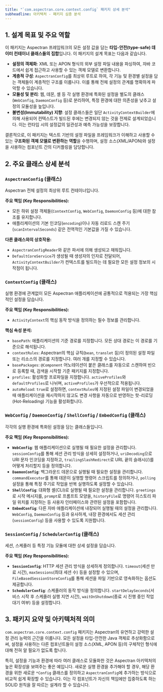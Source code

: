 ```yaml
---
title: "`com.aspectran.core.context.config` 패키지 상세 분석"
subheadline: 아키텍처 - 패키지 심층 분석
---
```


## 1. 설계 목표 및 주요 역할

이 패키지는 Aspectran 프레임워크의 모든 설정 값을 담는 **타입-안전(type-safe) 데이터 컨테이너 클래스들의 집합**입니다. 이 패키지의 설계 목표는 다음과 같습니다.

-   **설정의 객체화**: XML 또는 APON 형식의 외부 설정 파일 내용을 파싱하여, 자바 코드에서 쉽게 접근하고 사용할 수 있는 객체 모델로 변환합니다.
-   **계층적 구성**: `AspectranConfig`를 최상위 루트로 하여, 각 기능 및 환경별 설정을 담는 객체들이 계층적인 구조를 이룹니다. 이를 통해 전체 설정의 관계를 명확하게 파악할 수 있습니다.
-   **모듈성 및 분리**: 웹, 데몬, 셸 등 각 실행 환경에 특화된 설정을 별도의 클래스(`WebConfig`, `DaemonConfig` 등)로 분리하여, 특정 환경에 대한 의존성을 낮추고 설정의 모듈성을 높입니다.
-   **불변성(Immutability) 지향**: 설정 클래스들은 일단 `ActivityContextBuilder`에 의해 사용되어 컨텍스트가 빌드된 후에는 변경되지 않는 것을 전제로 설계되었습니다. 이는 런타임 시의 설정값의 일관성과 예측 가능성을 보장합니다.

결론적으로, 이 패키지는 텍스트 기반의 설정 파일을 프레임워크가 이해하고 사용할 수 있는 **구조화된 객체 모델로 변환하는 역할**을 수행하며, 설정 소스(XML/APON)와 설정을 사용하는 컴포넌트 간의 디커플링을 담당합니다.

## 2. 주요 클래스 상세 분석

### `AspectranConfig` (클래스)

Aspectran 전체 설정의 최상위 루트 컨테이너입니다.

**주요 책임 (Key Responsibilities):**
-   모든 하위 설정 객체들(`ContextConfig`, `WebConfig`, `DaemonConfig` 등)에 대한 참조를 유지합니다.
-   애플리케이션의 기본 인코딩(`encoding`)이나 자동 리로드 스캔 주기(`scanIntervalSeconds`) 같은 전역적인 기본값을 가질 수 있습니다.

**다른 클래스와의 상호작용:**
-   `AspectranConfigReader`와 같은 파서에 의해 생성되고 채워집니다.
-   `DefaultCoreService`가 생성될 때 생성자의 인자로 전달되어, `ActivityContextBuilder`가 컨텍스트를 빌드하는 데 필요한 모든 설정 정보의 시작점이 됩니다.

### `ContextConfig` (클래스)

실행 환경에 관계없이 모든 Aspectran 애플리케이션에 공통적으로 적용되는 가장 핵심적인 설정을 담습니다.

**주요 책임 (Key Responsibilities):**
-   `ActivityContext`의 핵심 동작 방식을 정의하는 필수 정보를 관리합니다.

**핵심 속성 분석:**
-   `basePath`: 애플리케이션의 기준 경로를 지정합니다. 모든 상대 경로는 이 경로를 기준으로 해석됩니다.
-   `contextRules`: Aspectran의 핵심 규칙(`bean`, `translet` 등)이 정의된 설정 파일 또는 리소스의 경로를 지정합니다. 여러 개를 지정할 수 있습니다.
-   `basePackages`: `@Component` 어노테이션이 붙은 클래스를 자동으로 스캔하여 빈으로 등록할 때, 검색을 시작할 기준 패키지를 지정합니다.
-   `profiles`: 활성화할 프로파일을 지정합니다. `activeProfiles`와 `defaultProfiles`로 나뉘며, `activeProfiles`가 우선적으로 적용됩니다.
-   `autoReload`: `true`로 설정하면, `contextRules`에 지정된 설정 파일이 변경되었을 때 애플리케이션을 재시작하지 않고도 변경 사항을 자동으로 반영하는 핫-리로딩(Hot-Reloading) 기능을 활성화합니다.

### `WebConfig` / `DaemonConfig` / `ShellConfig` / `EmbedConfig` (클래스)

각각의 실행 환경에 특화된 설정을 담는 클래스들입니다.

**주요 책임 (Key Responsibilities):**
-   **`WebConfig`**: 웹 애플리케이션으로 실행될 때 필요한 설정을 관리합니다. `sessionConfig`를 통해 세션 관리 방식을 상세히 설정하거나, `uriDecoding`으로 URI 문자 인코딩을 지정하고, `trailingSlashRedirect`로 URL 끝의 슬래시(/)를 어떻게 처리할지 등을 정의합니다.
-   **`DaemonConfig`**: 백그라운드 데몬으로 실행될 때 필요한 설정을 관리합니다. `commandExecutor`를 통해 데몬이 실행할 명령어 스크립트를 정의하거나, `polling` 설정을 통해 특정 주기로 작업을 반복 실행하도록 설정할 수 있습니다.
-   **`ShellConfig`**: 대화형 셸(CLI)로 실행될 때 필요한 설정을 관리합니다. `greetings`로 시작 메시지를, `prompt`로 프롬프트 모양을, `historyFile`로 명령어 히스토리 파일 위치를 지정하는 등 사용자 인터페이스와 관련된 설정을 포함합니다.
-   **`EmbedConfig`**: 다른 자바 애플리케이션에 내장되어 실행될 때의 설정을 관리합니다. `WebConfig`, `DaemonConfig` 등과 유사하게, 내장 환경에서도 세션 관리(`sessionConfig`) 등을 사용할 수 있도록 지원합니다.

### `SessionConfig` / `SchedulerConfig` (클래스)

세션, 스케줄러 등 특정 기능 모듈에 대한 상세 설정을 담습니다.

**주요 책임 (Key Responsibilities):**
-   **`SessionConfig`**: HTTP 세션 관리 방식을 상세하게 정의합니다. `timeout`(세션 만료 시간), `maxSessions`(최대 세션 수) 등을 설정할 수 있으며, `FileBasedSessionStoreConfig`를 통해 세션을 파일 기반으로 영속화하는 옵션도 제공합니다.
-   **`SchedulerConfig`**: 스케줄러의 동작 방식을 정의합니다. `startDelaySeconds`(서비스 시작 후 스케줄러 실행 지연 시간), `waitOnShutdown`(종료 시 진행 중인 작업 대기 여부) 등을 설정합니다.

## 3. 패키지 요약 및 아키텍처적 의미

`com.aspectran.core.context.config` 패키지는 Aspectran의 유연하고 강력한 설정 관리 능력의 근간을 이룹니다. 모든 설정을 타입-안전한 Java 객체로 추상화함으로써, 설정을 사용하는 다른 컴포넌트들이 설정 소스(XML, APON 등)의 구체적인 형식에 대해 전혀 알 필요가 없도록 합니다.

특히, 설정을 기능과 환경에 따라 여러 클래스로 모듈화한 것은 Aspectran 아키텍처의 높은 확장성을 보여주는 좋은 예입니다. 새로운 실행 환경을 추가해야 할 경우, 해당 환경을 위한 새로운 `*Config` 클래스를 정의하고 `AspectranConfig`에 추가하는 방식으로 비교적 쉽게 확장할 수 있습니다. 이는 각 컴포넌트가 자신의 책임에만 집중하도록 하는 SOLID 원칙을 잘 따르는 설계라 할 수 있습니다.
